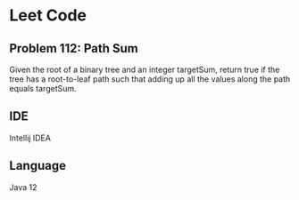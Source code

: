 # Leet Code
## Problem 112: Path Sum

Given the root of a binary tree and an integer targetSum, return true if the tree has a root-to-leaf path such that adding up all the values along the path equals targetSum.

## IDE
Intellij IDEA

## Language
Java 12
